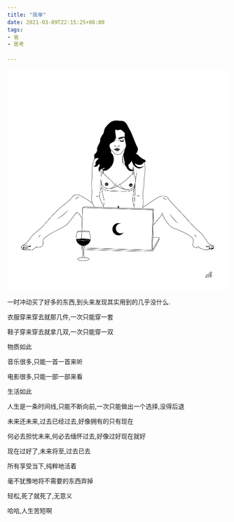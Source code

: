 ```yaml
---
title: "简单"
date: 2021-03-09T22:15:25+08:00
tags:
- 省
- 思考

---
```


![](/img/简单.jpg)

一时冲动买了好多的东西,到头来发现其实用到的几乎没什么.

衣服穿来穿去就那几件,一次只能穿一套

鞋子穿来穿去就拿几双,一次只能穿一双

物质如此

音乐很多,只能一首一首来听

电影很多,只能一部一部来看

生活如此

人生是一条时间线,只能不断向前,一次只能做出一个选择,没得后退

未来还未来,过去已经过去,好像拥有的只有现在

何必去担忧未来,何必去缅怀过去,好像过好现在就好

现在过好了,未来将至,过去已去

所有享受当下,纯粹地活着

毫不犹豫地将不需要的东西弃掉

轻松,死了就死了,无意义

哈哈,人生苦短啊

